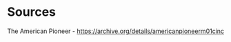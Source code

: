 # Sources
The American Pioneer - https://archive.org/details/americanpioneerm01cinc

~~~note to self: check out GeoSketches 54
